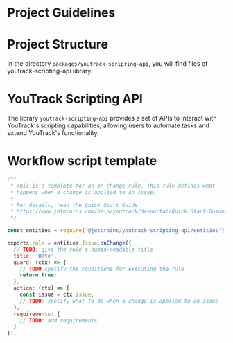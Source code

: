 # Project Guidelines

# Project Structure
In the directory `packages/youtrack-scripring-api`, you will find files of youtrack-scripting-api library.

# YouTrack Scripting API
The library `youtrack-scripting-api` provides a set of APIs to interact with YouTrack's scripting capabilities, allowing users to automate tasks and extend YouTrack's functionality.

# Workflow script template
```javascript
/**
 * This is a template for an on-change rule. This rule defines what
 * happens when a change is applied to an issue.
 *
 * For details, read the Quick Start Guide:
 * https://www.jetbrains.com/help/youtrack/devportal/Quick-Start-Guide-Workflows-JS.html
 */

const entities = require('@jetbrains/youtrack-scripting-api/entities');

exports.rule = entities.Issue.onChange({
  // TODO: give the rule a human-readable title
  title: 'Date',
  guard: (ctx) => {
    // TODO specify the conditions for executing the rule
    return true;
  },
  action: (ctx) => {
    const issue = ctx.issue;
    // TODO: specify what to do when a change is applied to an issue
  },
  requirements: {
    // TODO: add requirements
  }
});
```
